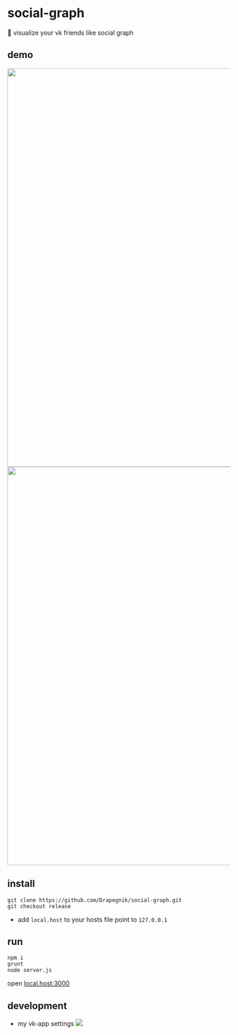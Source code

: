 # social-graph
:two_men_holding_hands: visualize your vk friends like social graph

## demo
<img src="http://res.cloudinary.com/dzsjwgjii/image/upload/v1483542784/graph3.png" width=900px/>
<img src="http://res.cloudinary.com/dzsjwgjii/image/upload/v1483542827/graph4.png" width=900px/>

## install
```
git clone https://github.com/Drapegnik/social-graph.git
git checkout release
```
* add `local.host` to your hosts file  point to `127.0.0.1`

## run
```
npm i
grunt
node server.js
```
open [local.host:3000](http://local.host:3000)

## development

* my vk-app settings
![](http://res.cloudinary.com/dzsjwgjii/image/upload/v1492552854/vk-app.png)
